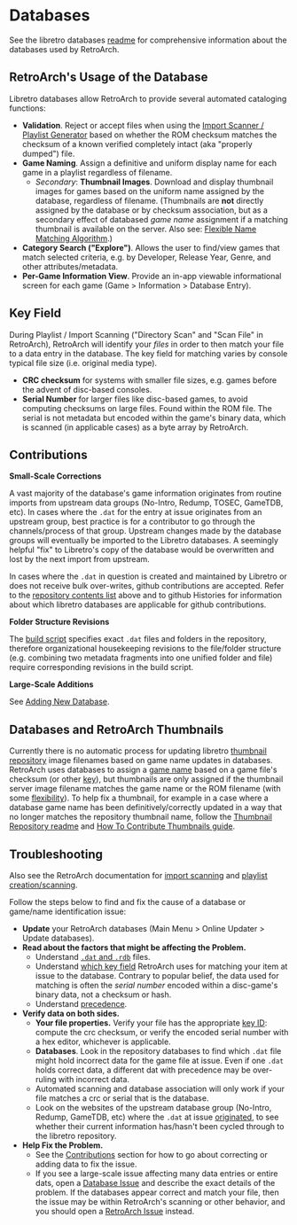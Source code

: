# Databases

See the libretro databases [readme](https://github.com/libretro/libretro-database) for comprehensive information about the databases used by RetroArch.

## RetroArch's Usage of the Database

Libretro databases allow RetroArch to provide several automated cataloging functions:

- __Validation__. Reject or accept files when using the [Import Scanner / Playlist Generator](https://docs.libretro.com/guides/roms-playlists-thumbnails/#working-with-playlists) based on whether the ROM checksum matches the checksum of a known verified completely intact (aka  "properly dumped") file.
- __Game Naming__. Assign a definitive and uniform display name for each game in a playlist regardless of filename.
  - _Secondary_: __Thumbnail Images__. Download and display thumbnail images for games based on the uniform name assigned by the database, regardless of filename. (Thumbnails are __not__ directly assigned by the database or by checksum association, but as a secondary effect of databased *game name* assignment if a matching thumbnail is available on the server. Also see: [Flexible Name Matching Algorithm](https://docs.libretro.com/guides/roms-playlists-thumbnails/#custom-thumbnails).)
- __Category Search ("Explore")__. Allows the user to find/view games that match selected criteria, e.g. by Developer, Release Year, Genre, and other attributes/metadata.
- __Per-Game Information View__. Provide an in-app viewable informational screen for each game (Game > Information > Database Entry).

## Key Field

During Playlist / Import Scanning ("Directory Scan" and "Scan File" in RetroArch), RetroArch will identify your _files_ in order to then match your file to a data entry in the database.  The key field for matching varies by console typical file size (i.e. original media type).

- __CRC checksum__ for systems with smaller file sizes, e.g. games before the advent of disc-based consoles.
- __Serial Number__ for larger files like disc-based games, to avoid computing checksums on large files. Found within the ROM file. The serial is not metadata but encoded within the game's binary data, which is scanned (in applicable cases) as a byte array by RetroArch.

## Contributions

__Small-Scale Corrections__

A vast majority of the database's game information originates from routine imports from upstream data groups (No-Intro, Redump, TOSEC, GameTDB, etc). In cases where the `.dat` for the entry at issue originates from an upstream group, best practice is for a contributor to go through the channels/process of that group. Upstream changes made by the database groups will eventually be imported to the Libretro databases. A seemingly helpful "fix" to Libretro's copy of the database would be overwritten and lost by the next import from upstream. 

In cases where the `.dat` in question is created and maintained by Libretro or does not receive bulk over-writes, github contributions are accepted.  Refer to the [repository contents list](#repository-contents) above and to github Histories for information about which libretro databases are applicable for github contributions.

__Folder Structure Revisions__

The [build script](https://github.com/libretro/libretro-super/blob/master/libretro-build-database.sh) specifies exact `.dat` files and folders in the repository, therefore organizational housekeeping revisions to the file/folder structure (e.g. combining two metadata fragments into one unified folder and file) require corresponding revisions in the build script.

__Large-Scale Additions__

See [Adding New Database](#adding-a-new-database).

## Databases and RetroArch Thumbnails

Currently there is no automatic process for updating libretro [thumbnail repository](https://github.com/libretro-thumbnails/libretro-thumbnails#libretro-thumbnails) image filenames based on game name updates in databases.  RetroArch uses databases to assign a [game name](https://docs.libretro.com/guides/roms-playlists-thumbnails/#custom-thumbnails) based on a game file's checksum (or other [key](#key-field)), but thumbnails are only assigned if the thumbnail server image filename matches the game name or the ROM filename (with some [flexibility](https://docs.libretro.com/guides/roms-playlists-thumbnails/#custom-thumbnails)). To help fix a thumbnail, for example in a case where a database game name has been definitively/correctly updated in a way that no longer matches the repository thumbnail name, follow the [Thumbnail Repository readme](https://docs.libretro.com/guides/roms-playlists-thumbnails/#contributing-thumbnails-how-to) and [How To Contribute Thumbnails guide](https://docs.libretro.com/guides/roms-playlists-thumbnails/#contributing-thumbnails-how-to).

## Troubleshooting

Also see the RetroArch documentation for [import scanning](https://docs.libretro.com/guides/import-content/) and [playlist creation/scanning](https://docs.libretro.com/guides/roms-playlists-thumbnails/#retroarch-playlist-scanner).

Follow the steps below to find and fix the cause of a database or game/name identification issue:

- __Update__ your RetroArch databases (Main Menu > Online Updater > Update databases).
- __Read about the factors that might be affecting the Problem.__
  - Understand [`.dat` and `.rdb`](#libretro-database) files.
  - Understand [which key field](#key-field) RetroArch uses for matching your item at issue to the database.  Contrary to popular belief, the data used for matching is often the _serial number_ encoded within a disc-game's binary data, not a checksum or hash.
  - Understand [precedence](#precedence).
- __Verify data on both sides.__
  -  __Your file properties.__ Verify your file has the appropriate [key ID](#key-field): compute the crc checksum, or verify the encoded serial number with a hex editor, whichever is applicable.
  - __Databases__. Look in the repository databases to find which `.dat` file might hold incorrect data for the game file at issue.  Even if one `.dat` holds correct data, a different dat with precedence may be over-ruling with incorrect data.
  - Automated scanning and database association will only work if your file matches a crc or serial that is the database.
  - Look on the websites of the upstream database group (No-Intro, Redump, GameTDB, etc) where the `.dat` at issue [originated](#sources), to see whether their current information has/hasn't been cycled through to the libretro repository.
- __Help Fix the Problem.__
  - See the [Contributions](#contributions) section for how to go about correcting or adding data to fix the issue.
  - If you see a large-scale issue affecting many data entries or entire dats, open a [Database Issue](https://github.com/libretro/libretro-database/issues) and describe the exact details of the problem. If the databases appear correct and match your file, then the issue may be within RetroArch's scanning or other behavior, and you should open a [RetroArch Issue](https://github.com/libretro/RetroArch/issues) instead.
